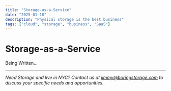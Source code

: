 ```yaml
---
title: "Storage-as-a-Service"
date: "2025-01-18"
description: "Physical storage is the best business"
tags: ["cloud", "storage", "business", "SaaS"]
---
```


# Storage-as-a-Service

Being Written...

---

*Need Storage and live in NYC? Contact us at jimmy@boringstorage.com to discuss your specific needs and opportunities.*